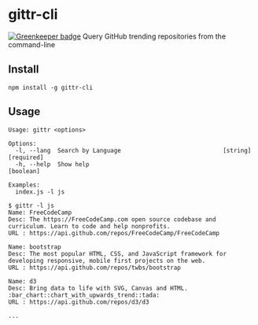 # gittr-cli

[![Greenkeeper badge](https://badges.greenkeeper.io/petermbenjamin/gittr-cli.svg)](https://greenkeeper.io/)
Query GitHub trending repositories from the command-line

## Install
`npm install -g gittr-cli`

## Usage
```
Usage: gittr <options>

Options:
  -l, --lang  Search by Language                             [string] [required]
  -h, --help  Show help                                                [boolean]

Examples:
  index.js -l js

```

```
$ gittr -l js
Name: FreeCodeCamp
Desc: The https://FreeCodeCamp.com open source codebase and curriculum. Learn to code and help nonprofits.
URL : https://api.github.com/repos/FreeCodeCamp/FreeCodeCamp

Name: bootstrap
Desc: The most popular HTML, CSS, and JavaScript framework for developing responsive, mobile first projects on the web.
URL : https://api.github.com/repos/twbs/bootstrap

Name: d3
Desc: Bring data to life with SVG, Canvas and HTML. :bar_chart::chart_with_upwards_trend::tada:
URL : https://api.github.com/repos/d3/d3

...
```